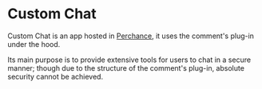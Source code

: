 # Custom Chat

Custom Chat is an app hosted in [Perchance](https://perchance.org), it uses the comment's plug-in under the hood.

Its main purpose is to provide extensive tools for users to chat in a secure manner; though due to the structure of the comment's plug-in, absolute security cannot be achieved.
